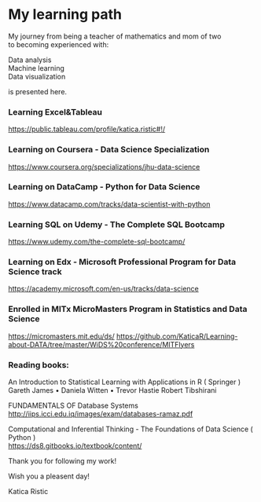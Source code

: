 # My learning path 


My journey from being a teacher of mathematics and mom of two   
to becoming experienced with:  

Data analysis  
Machine learning   
Data visualization

is presented here.

### Learning Excel&Tableau
https://public.tableau.com/profile/katica.ristic#!/


### Learning on Coursera - Data Science Specialization
https://www.coursera.org/specializations/jhu-data-science


### Learning on DataCamp - Python for Data Science
https://www.datacamp.com/tracks/data-scientist-with-python

### Learning SQL on Udemy - The Complete SQL Bootcamp
https://www.udemy.com/the-complete-sql-bootcamp/

### Learning on Edx - Microsoft Professional Program for Data Science track
https://academy.microsoft.com/en-us/tracks/data-science


### Enrolled in MITx MicroMasters Program in Statistics and Data Science
https://micromasters.mit.edu/ds/
https://github.com/KaticaR/Learning-about-DATA/tree/master/WiDS%20conference/MITFlyers


### Reading books:  

An Introduction to Statistical Learning with Applications in R ( Springer )  
Gareth James • Daniela Witten • Trevor Hastie Robert Tibshirani


FUNDAMENTALS OF Database Systems  
http://iips.icci.edu.iq/images/exam/databases-ramaz.pdf

Computational and Inferential Thinking - The Foundations of Data Science ( Python )    
https://ds8.gitbooks.io/textbook/content/


Thank you for following my work!

Wish you a pleasent day!   

Katica Ristic
